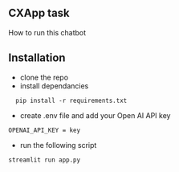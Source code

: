 ## CXApp task
How to run this chatbot

## Installation

- clone the repo
- install dependancies

```
  pip install -r requirements.txt
```
- create .env file and add your Open AI API key
```
OPENAI_API_KEY = key
```
- run the following script
```
streamlit run app.py
```
    